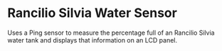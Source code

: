 Rancilio Silvia Water Sensor
========
Uses a Ping sensor to measure the percentage full of an Rancilio Silvia water tank and displays that information on an LCD panel.
